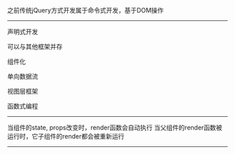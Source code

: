 之前传统jQuery方式开发属于命令式开发，基于DOM操作

---

声明式开发

可以与其他框架并存

组件化

单向数据流

视图层框架

函数式编程

---

当组件的state, props改变时，render函数会自动执行
当父组件的render函数被运行时，它子组件的render都会被重新运行

---

